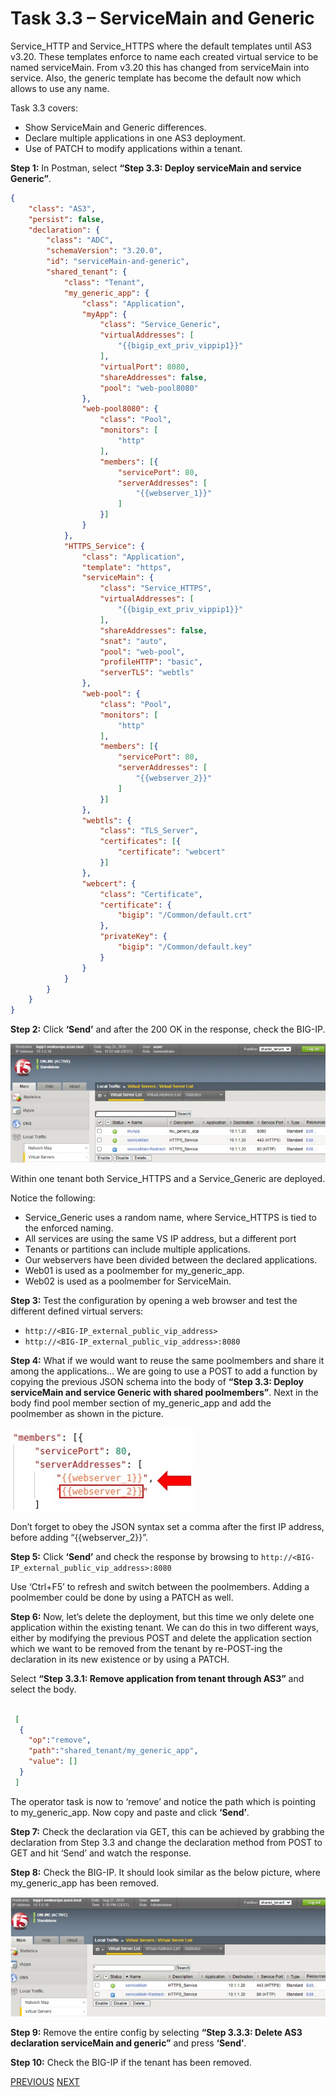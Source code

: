 # Task 3.3 – ServiceMain and Generic


Service_HTTP and Service_HTTPS where the default templates until AS3 v3.20. These templates enforce to name each created virtual service to be named serviceMain. From v3.20 this has changed from serviceMain into service. Also, the generic template has become the default now which allows to use any name.

Task 3.3 covers:

 -	Show ServiceMain and Generic differences.
 -	Declare multiple applications in one AS3 deployment.
 -	Use of PATCH to modify applications within a tenant.

**Step 1:** In Postman, select **“Step 3.3: Deploy serviceMain and service Generic”**.

```json
{
    "class": "AS3",
    "persist": false,
    "declaration": {
        "class": "ADC",
        "schemaVersion": "3.20.0",
        "id": "serviceMain-and-generic",
        "shared_tenant": {
            "class": "Tenant",
            "my_generic_app": {
                "class": "Application",
                "myApp": {
                    "class": "Service_Generic",
                    "virtualAddresses": [
                        "{{bigip_ext_priv_vippip1}}"
                    ],
                    "virtualPort": 8080,
                    "shareAddresses": false,
                    "pool": "web-pool8080"
                },
                "web-pool8080": {
                    "class": "Pool",
                    "monitors": [
                        "http"
                    ],
                    "members": [{
                        "servicePort": 80,
                        "serverAddresses": [
                            "{{webserver_1}}"
                        ]
                    }]
                }
            },
            "HTTPS_Service": {
                "class": "Application",
                "template": "https",
                "serviceMain": {
                    "class": "Service_HTTPS",
                    "virtualAddresses": [
                        "{{bigip_ext_priv_vippip1}}"
                    ],
                    "shareAddresses": false,
                    "snat": "auto",
                    "pool": "web-pool",
                    "profileHTTP": "basic",
                    "serverTLS": "webtls"
                },
                "web-pool": {
                    "class": "Pool",
                    "monitors": [
                        "http"
                    ],
                    "members": [{
                        "servicePort": 80,
                        "serverAddresses": [
                            "{{webserver_2}}"
                        ]
                    }]
                },
                "webtls": {
                    "class": "TLS_Server",
                    "certificates": [{
                        "certificate": "webcert"
                    }]
                },
                "webcert": {
                    "class": "Certificate",
                    "certificate": {
                        "bigip": "/Common/default.crt"
                    },
                    "privateKey": {
                        "bigip": "/Common/default.key"
                    }
                }
            }
        }
    }
}
```

**Step 2:** Click **‘Send’** and after the 200 OK in the response, check the BIG-IP.

![](../png/module3/task3_3_p1.png)

Within one tenant both Service_HTTPS and a Service_Generic are deployed.

Notice the following:

 - Service_Generic uses a random name, where Service_HTTPS is tied to the enforced naming.
 - All services are using the same VS IP address, but a different port
 - Tenants or partitions can include multiple applications.
 - Our webservers have been divided between the declared applications.
 - Web01 is used as a poolmember for my_generic_app.
 - Web02 is used as a poolmember for ServiceMain.

**Step 3:** Test the configuration by opening a web browser and test the different defined virtual servers:

 -	`http://<BIG-IP_external_public_vip_address>`
 -	`http://<BIG-IP_external_public_vip_address>:8080`

**Step 4:** What if we would want to reuse the same poolmembers and share it among the applications…
We are going to use a POST to add a function by copying the previous JSON schema into the body of **“Step 3.3: Deploy serviceMain and service Generic with shared poolmembers”**.
Next in the body find pool member section of my_generic_app and add the poolmember as shown in the picture.

![](../png/module3/task3_3_p2.png)

  
Don’t forget to obey the JSON syntax set a comma after the first IP address, before adding “{{webserver_2}}”. 

**Step 5:** Click **‘Send’** and check the response by browsing to `http://<BIG-IP_external_public_vip_address>:8080`

Use ‘Ctrl+F5’ to refresh and switch between the poolmembers.
	Adding a poolmember could be done by using a PATCH as well.

**Step 6:** Now, let’s delete the deployment, but this time we only delete one application within the existing tenant. We can do this in two different ways, either by modifying the previous POST and delete the application section which we want to be removed from the tenant by re-POST-ing the declaration in its new existence or by using a PATCH.

Select **“Step 3.3.1: Remove application from tenant through AS3”** and select the body.
 
```json

 [
  {
    "op":"remove",
    "path":"shared_tenant/my_generic_app",
    "value": []
  }
 ]
```
The operator task is now to ‘remove’ and notice the path which is pointing to my_generic_app.
Now copy and paste and click **‘Send’**.

**Step 7:** Check the declaration via GET, this can be achieved by grabbing the declaration from Step 3.3 and change the declaration method from POST to GET and hit ‘Send’ and watch the response. 

**Step 8:** Check the BIG-IP. It should look similar as the below picture, where my_generic_app has been removed.

![](../png/module3/task3_3_p3.png)

**Step 9:** Remove the entire config by selecting **“Step 3.3.3: Delete AS3 declaration serviceMain and generic”** and press **‘Send’**.

**Step 10:** Check the BIG-IP if the tenant has been removed.

[PREVIOUS](task3_2.md)      [NEXT](task3_4.md)